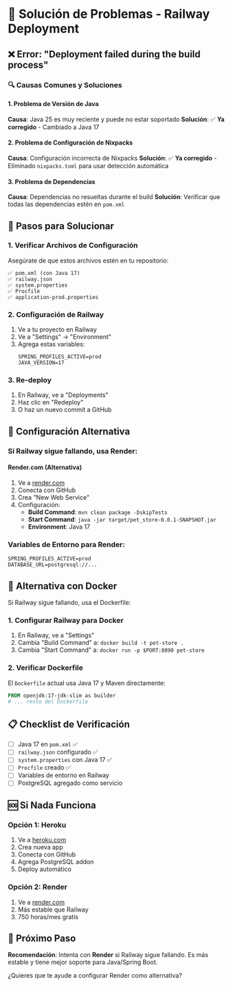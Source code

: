 # 🔧 Solución de Problemas - Railway Deployment

## ❌ Error: "Deployment failed during the build process"

### 🔍 Causas Comunes y Soluciones

#### 1. **Problema de Versión de Java**
**Causa**: Java 25 es muy reciente y puede no estar soportado
**Solución**: ✅ **Ya corregido** - Cambiado a Java 17

#### 2. **Problema de Configuración de Nixpacks**
**Causa**: Configuración incorrecta de Nixpacks
**Solución**: ✅ **Ya corregido** - Eliminado `nixpacks.toml` para usar detección automática

#### 3. **Problema de Dependencias**
**Causa**: Dependencias no resueltas durante el build
**Solución**: Verificar que todas las dependencias estén en `pom.xml`

## 🚀 Pasos para Solucionar

### 1. **Verificar Archivos de Configuración**
Asegúrate de que estos archivos estén en tu repositorio:
```
✅ pom.xml (con Java 17)
✅ railway.json
✅ system.properties
✅ Procfile
✅ application-prod.properties
```

### 2. **Configuración de Railway**
1. Ve a tu proyecto en Railway
2. Ve a "Settings" → "Environment"
3. Agrega estas variables:
   ```
   SPRING_PROFILES_ACTIVE=prod
   JAVA_VERSION=17
   ```

### 3. **Re-deploy**
1. En Railway, ve a "Deployments"
2. Haz clic en "Redeploy"
3. O haz un nuevo commit a GitHub

## 🔧 Configuración Alternativa

### Si Railway sigue fallando, usa Render:

#### **Render.com** (Alternativa)
1. Ve a [render.com](https://render.com)
2. Conecta con GitHub
3. Crea "New Web Service"
4. Configuración:
   - **Build Command**: `mvn clean package -DskipTests`
   - **Start Command**: `java -jar target/pet_store-0.0.1-SNAPSHOT.jar`
   - **Environment**: Java 17

### Variables de Entorno para Render:
```
SPRING_PROFILES_ACTIVE=prod
DATABASE_URL=postgresql://...
```

## 🐳 Alternativa con Docker

Si Railway sigue fallando, usa el Dockerfile:

### 1. **Configurar Railway para Docker**
1. En Railway, ve a "Settings"
2. Cambia "Build Command" a: `docker build -t pet-store .`
3. Cambia "Start Command" a: `docker run -p $PORT:8090 pet-store`

### 2. **Verificar Dockerfile**
El `Dockerfile` actual usa Java 17 y Maven directamente:
```dockerfile
FROM openjdk:17-jdk-slim as builder
# ... resto del Dockerfile
```

## 📋 Checklist de Verificación

- [ ] Java 17 en `pom.xml` ✅
- [ ] `railway.json` configurado ✅
- [ ] `system.properties` con Java 17 ✅
- [ ] `Procfile` creado ✅
- [ ] Variables de entorno en Railway
- [ ] PostgreSQL agregado como servicio

## 🆘 Si Nada Funciona

### **Opción 1: Heroku**
1. Ve a [heroku.com](https://heroku.com)
2. Crea nueva app
3. Conecta con GitHub
4. Agrega PostgreSQL addon
5. Deploy automático

### **Opción 2: Render**
1. Ve a [render.com](https://render.com)
2. Más estable que Railway
3. 750 horas/mes gratis

## 🎯 Próximo Paso

**Recomendación**: Intenta con **Render** si Railway sigue fallando. Es más estable y tiene mejor soporte para Java/Spring Boot.

¿Quieres que te ayude a configurar Render como alternativa?
